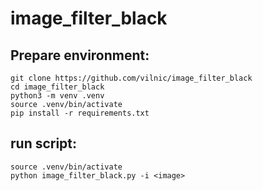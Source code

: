 # image_filter_black


## Prepare environment:

    git clone https://github.com/vilnic/image_filter_black
    cd image_filter_black
    python3 -m venv .venv
    source .venv/bin/activate
    pip install -r requirements.txt

## run script:

    source .venv/bin/activate
    python image_filter_black.py -i <image>
